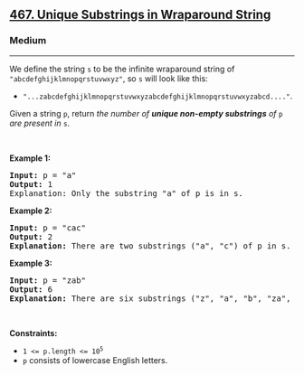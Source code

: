 <h2><a href="https://leetcode.com/problems/unique-substrings-in-wraparound-string/">467. Unique Substrings in Wraparound String</a></h2><h3>Medium</h3><hr><div><p>We define the string <code>s</code> to be the infinite wraparound string of <code>"abcdefghijklmnopqrstuvwxyz"</code>, so <code>s</code> will look like this:</p>

<ul>
	<li><code>"...zabcdefghijklmnopqrstuvwxyzabcdefghijklmnopqrstuvwxyzabcd...."</code>.</li>
</ul>

<p>Given a string <code>p</code>, return <em>the number of <strong>unique non-empty substrings</strong> of </em><code>p</code><em> are present in </em><code>s</code>.</p>

<p>&nbsp;</p>
<p><strong>Example 1:</strong></p>

<pre><strong>Input:</strong> p = "a"
<strong>Output:</strong> 1
Explanation: Only the substring "a" of p is in s.
</pre>

<p><strong>Example 2:</strong></p>

<pre><strong>Input:</strong> p = "cac"
<strong>Output:</strong> 2
<strong>Explanation:</strong> There are two substrings ("a", "c") of p in s.
</pre>

<p><strong>Example 3:</strong></p>

<pre><strong>Input:</strong> p = "zab"
<strong>Output:</strong> 6
<strong>Explanation:</strong> There are six substrings ("z", "a", "b", "za", "ab", and "zab") of p in s.
</pre>

<p>&nbsp;</p>
<p><strong>Constraints:</strong></p>

<ul>
	<li><code>1 &lt;= p.length &lt;= 10<sup>5</sup></code></li>
	<li><code>p</code> consists of lowercase English letters.</li>
</ul>
</div>
